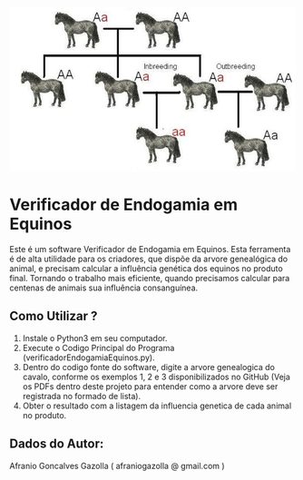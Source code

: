 ![alt text](https://github.com/afraniogazolla/VerificadorEndogamiaEquinos/blob/main/image.jpg)

# Verificador de Endogamia em Equinos

Este é um software Verificador de Endogamia em Equinos. Esta ferramenta é de alta utilidade para os criadores, que dispõe da arvore genealógica do animal, e precisam calcular a influência genética dos equinos no produto final. Tornando o trabalho mais eficiente, quando precisamos calcular para centenas de animais sua influência consanguínea.

## Como Utilizar ?
1. Instale o Python3 em seu computador.
2. Execute o Codigo Principal do Programa (verificadorEndogamiaEquinos.py).
3. Dentro do codigo fonte do software, digite a arvore genealogica do cavalo, conforme os exemplos 1, 2 e 3 disponibilizados no GitHub (Veja os PDFs dentro deste projeto para entender como a arvore deve ser registrada no formado de lista).
4. Obter o resultado com a listagem da influencia genetica de cada animal no produto.

## Dados do Autor:
Afranio Goncalves Gazolla ( afraniogazolla @ gmail.com )

